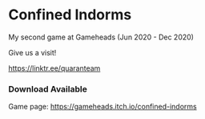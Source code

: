 # Confined Indorms
My second game at Gameheads (Jun 2020 - Dec 2020)

Give us a visit!

https://linktr.ee/quaranteam

### Download Available

Game page: https://gameheads.itch.io/confined-indorms
